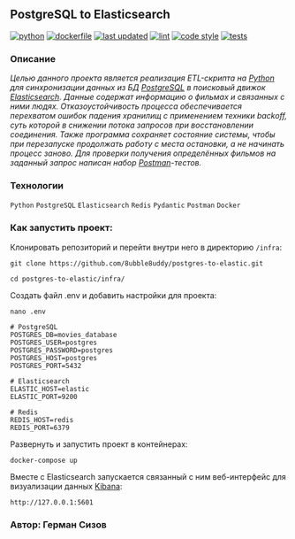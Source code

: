 ## PostgreSQL to Elasticsearch

[![python](https://img.shields.io/static/v1?label=python&message=3.8%20|%203.9%20|%203.10&color=informational)](https://github.com/8ubble8uddy/postgres-to-elastic/actions/workflows/main.yml)
[![dockerfile](https://img.shields.io/static/v1?label=dockerfile&message=published&color=2CB3E8)](https://hub.docker.com/r/8ubble8uddy/postgres_to_elastic)
[![last updated](https://img.shields.io/static/v1?label=last%20updated&message=september%202022&color=yellow)](https://img.shields.io/static/v1?label=last%20updated&message=september%202022&color=yellow)
[![lint](https://img.shields.io/static/v1?label=lint&message=flake8%20|%20mypy&color=brightgreen)](https://github.com/8ubble8uddy/postgres-to-elastic/actions/workflows/main.yml)
[![code style](https://img.shields.io/static/v1?label=code%20style&message=WPS&color=orange)](https://wemake-python-styleguide.readthedocs.io/en/latest/)
[![tests](https://img.shields.io/static/v1?label=tests&message=%E2%9C%94%207%20|%20%E2%9C%98%200&color=critical)](https://github.com/8ubble8uddy/postgres-to-elastic/actions/workflows/main.yml)

### **Описание**

_Целью данного проекта является реализация ETL-скрипта на [Python](https://www.python.org) для синхронизации данных из БД [PostgreSQL](https://www.postgresql.org) в поисковый движок [Elasticsearch](https://www.elastic.co). Данные содержат информацию о фильмах и связанных с ними людях. Отказоустойчивость процесса обеспечивается перехватом ошибок падения хранилищ с применением техники backoff, суть которой в снижении потока запросов при восстановлении соединения. Также программа сохраняет состояние системы, чтобы при перезапуске продолжать работу с места остановки, а не начинать процесс заново. Для проверки получения определённых фильмов на заданный запрос написан набор [Postman](https://www.postman.com)-тестов._

### **Технологии**

```Python``` ```PostgreSQL``` ```Elasticsearch``` ```Redis``` ```Pydantic``` ```Postman``` ```Docker```

### **Как запустить проект:**

Клонировать репозиторий и перейти внутри него в директорию ```/infra```:
```
git clone https://github.com/8ubble8uddy/postgres-to-elastic.git
```
```
cd postgres-to-elastic/infra/
```

Создать файл .env и добавить настройки для проекта:
```
nano .env
```
```
# PostgreSQL
POSTGRES_DB=movies_database
POSTGRES_USER=postgres
POSTGRES_PASSWORD=postgres
POSTGRES_HOST=postgres
POSTGRES_PORT=5432

# Elasticsearch
ELASTIC_HOST=elastic
ELASTIC_PORT=9200

# Redis
REDIS_HOST=redis
REDIS_PORT=6379
```

Развернуть и запустить проект в контейнерах:
```
docker-compose up
```

Вместе с Elasticsearch запускается связанный с ним веб-интерфейс для визуализации данных [Kibana](https://www.pgadmin.org):
```
http://127.0.0.1:5601
```

### Автор: Герман Сизов